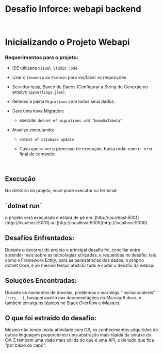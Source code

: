 # <b>Desafio Inforce: webapi backend</b>
<br/>



# Inicializando o Projeto Webapi</b>

### Requerimentos para o projeto:
  - IDE utilizada `Visual Studio Code`.
  
  - Usar o `Insomnia` ou `Postman` para ver/fazer as requisições.
  
  - Servidor `MySQL` Banco de Dados (Configurar a String de Conexão no arquivo `appsettings.json`).

  - Remova a pasta `Migrations` com todos seus dados.

  - Gere uma nova Migration:  
    - execute: `dotnet ef migrations add "NomeDaTabela"`
    
  - Atualize executando:
    - `dotnet ef database update`
    
    - Caso queira ver o processo de execução, basta rodar com o -v no final do comando.


<br/>

## Execução

No diretório do projeto, você pode executar no terminal:
<h2> `dotnet run` </h2>
o projeto será executado e estará de pé em:
[http://localhost:5001](http://localhost:5001) ou [http://localhost:5000](http://localhost:5000)

<br/>

## Desafios Enfrentados:
Durante o decorrer do projeto o principal desafio foi, conciliar entre aprender mais sobre as tecnologias utilizadas, e requeridas no desafio, tais como o Framework Entity, para as persistências dos dados, o próprio dotnet Core, e ao mesmo tempo abstrair tudo e codar o desafio da webapi.

## Soluções Encontradas:
Durante os momentos de dúvidas, problemas e warnings "insolucionáveis" `(rsrs...)`, busquei auxílio nas documentações do Microsoft docs, e também em alguns tópicos no Stack Overflow e iMasters.

## O que foi extraído do desafio:
Mesmo não tendo muita afinidade com C#, os conhecimentos adquiridos de outras linguagem proporcionou uma abstração mais rápida da sintaxe do C#. E também uma visão mais sólida do que é uma API, e de tudo que fica "por baixo do capô".

